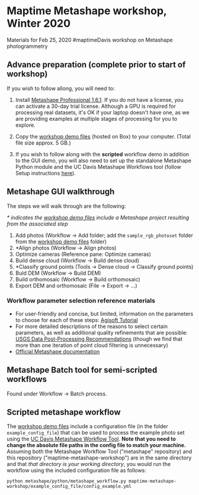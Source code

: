 # Maptime Metashape workshop, Winter 2020
Materials for Feb 25, 2020 #maptimeDavis workshop on Metashape photogrammetry

## Advance preparation (complete prior to start of workshop)

If you wish to follow allong, you will need to:

1. Install [Metashape Professional 1.6.1](https://www.agisoft.com/downloads/installer/). If you do not have a license, you can activate a 30-day trial license. Although a GPU is required for processing real datasets, it's OK if your laptop doesn't have one, as we are providing examples at multiple stages of processing for you to explore.

2. Copy the [workshop demo files](https://ucdavis.box.com/s/vbcur8ct28bgkmp66h61ozj473pa4k71) (hosted on Box) to your computer. (Total file size approx. 5 GB.)

3. If you wish to follow along with the **scripted** workflow demo in addition to the GUI demo, you will also need to set up the standalone Metashape Python module and the UC Davis Metashape Workflows tool (follow Setup instructions [here](https://github.com/ucdavis/metashape)).

## Metashape GUI walkthrough

The steps we will walk through are the following:

*\* indicates the [workshop demo files](https://ucdavis.box.com/s/vbcur8ct28bgkmp66h61ozj473pa4k71) include a Metashape project resulting from the associated step*

1. Add photos (Workflow -> Add folder; add the `sample_rgb_photoset` folder from the [workshop demo files](https://ucdavis.box.com/s/vbcur8ct28bgkmp66h61ozj473pa4k71) folder)
2. \*Align photos (Workflow -> Align photos)
3. Optimize cameras (Reference pane: Optimize cameras)
4. Build dense cloud (Workflow -> Build dense cloud)
5. \*Classify ground points (Tools -> Dense cloud -> Classify ground points)
6. Buld DEM (Workflow -> Build DEM)
7. Build orthomosaic (Workflow -> Build orthomosaic)
8. Export DEM and orthomosaic (File -> Export -> ...)

### Workflow parameter selection reference materials ###
- For user-friendly and concise, but limited, information on the parameters to choose for each of these steps: [Agisoft Tutorial](https://www.agisoft.com/pdf/PS_1.3%20-Tutorial%20(BL)%20-%20Orthophoto,%20DEM%20(without%20GCPs).pdf)
- For more detailed descriptions of the reasons to select certain parameters, as well as additional quality refinements that are possible: [USGS Data Post-Processing Recommendations](https://uas.usgs.gov/nupo/pdf/PhotoScanProcessingDSLRMar2017.pdf) (though we find that more than one iteration of point cloud filtering is unnecessary)
- [Official Metashape documentation](https://www.agisoft.com/downloads/user-manuals/)

## Metashape Batch tool for semi-scripted workflows

Found under Workflow -> Batch process.

## Scripted metashape workflow

The [workshop demo files](https://ucdavis.box.com/s/vbcur8ct28bgkmp66h61ozj473pa4k71) include a configuration file (in the folder `example_config_file`) that can be used to process the example photo set using the [UC Davis Metashape Workflow Tool](https://github.com/ucdavis/metashape). **Note that you need to change the absolute file paths in the config file to match your machine.** Assuming both the Metashape Workflow Tool ("metashape" repository) and this repository ("maptime-metashape-workshop") are in the same directory and that *that directory is your working directory*, you would run the workflow using the included configuration file as follows:

`python metashape/python/metashape_workflow.py maptime-metashape-workshop/example_config_file/config_example.yml`
